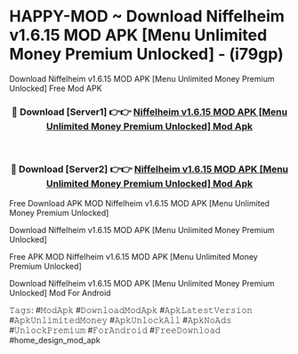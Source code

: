 # HAPPY-MOD ~ Download Niffelheim v1.6.15 MOD APK [Menu Unlimited Money Premium Unlocked] - (i79gp)
Download Niffelheim v1.6.15 MOD APK [Menu Unlimited Money Premium Unlocked] Free Mod APK

<div align="center">
<h3>🔴 Download [Server1] 👉👉 <a href="https://apk-comot.site?title=Niffelheim_v1.6.15_MOD_APK_[Menu_Unlimited_Money_Premium_Unlocked]">Niffelheim v1.6.15 MOD APK [Menu Unlimited Money Premium Unlocked] Mod Apk</a></h3><br>

<h3>🔴 Download [Server2] 👉👉 <a href="https://apk-comot.site?title=Niffelheim_v1.6.15_MOD_APK_[Menu_Unlimited_Money_Premium_Unlocked]">Niffelheim v1.6.15 MOD APK [Menu Unlimited Money Premium Unlocked] Mod Apk</a></h3>
</div>


Free Download APK MOD Niffelheim v1.6.15 MOD APK [Menu Unlimited Money Premium Unlocked]

Download Niffelheim v1.6.15 MOD APK [Menu Unlimited Money Premium Unlocked] 

Free APK MOD Niffelheim v1.6.15 MOD APK [Menu Unlimited Money Premium Unlocked] 

Download Niffelheim v1.6.15 MOD APK [Menu Unlimited Money Premium Unlocked] Mod For Android

𝚃𝚊𝚐𝚜: #𝙼𝚘𝚍𝙰𝚙𝚔 #𝙳𝚘𝚠𝚗𝚕𝚘𝚊𝚍𝙼𝚘𝚍𝙰𝚙𝚔 #𝙰𝚙𝚔𝙻𝚊𝚝𝚎𝚜𝚝𝚅𝚎𝚛𝚜𝚒𝚘𝚗 #𝙰𝚙𝚔𝚄𝚗𝚕𝚒𝚖𝚒𝚝𝚎𝚍𝙼𝚘𝚗𝚎𝚢 #𝙰𝚙𝚔𝚄𝚗𝚕𝚘𝚌𝚔𝙰𝚕𝚕 #𝙰𝚙𝚔𝙽𝚘𝙰𝚍𝚜 #𝚄𝚗𝚕𝚘𝚌𝚔𝙿𝚛𝚎𝚖𝚒𝚞𝚖 #𝙵𝚘𝚛𝙰𝚗𝚍𝚛𝚘𝚒𝚍 #𝙵𝚛𝚎𝚎𝙳𝚘𝚠𝚗𝚕𝚘𝚊𝚍 #home_design_mod_apk